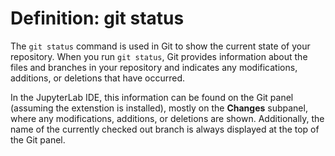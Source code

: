# Definition: git status

The `git status` command is used in Git to show the current state of your repository. When you run `git status`, Git provides information about the files and branches in your repository and indicates any modifications, additions, or deletions that have occurred.

In the JupyterLab IDE, this information can be found on the Git panel (assuming the extenstion is installed), mostly on the **Changes** subpanel, where any modifications, additions, or deletions are shown. Additionally, the name of the currently checked out branch is always displayed at the top of the Git panel.